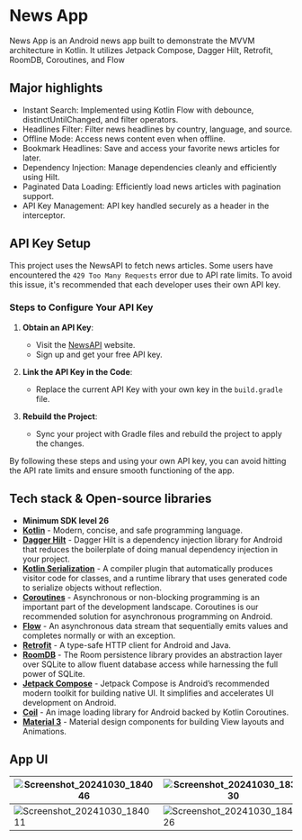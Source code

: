 # News App
News App is an Android news app built to demonstrate the MVVM architecture in Kotlin. It utilizes Jetpack Compose, Dagger Hilt, Retrofit, RoomDB, Coroutines, and Flow

## Major highlights

- Instant Search: Implemented using Kotlin Flow with debounce, distinctUntilChanged, and filter operators.
- Headlines Filter: Filter news headlines by country, language, and source.
- Offline Mode: Access news content even when offline.
- Bookmark Headlines: Save and access your favorite news articles for later.
- Dependency Injection: Manage dependencies cleanly and efficiently using Hilt.
- Paginated Data Loading: Efficiently load news articles with pagination support.
- API Key Management: API key handled securely as a header in the interceptor.

## API Key Setup

This project uses the NewsAPI to fetch news articles. Some users have encountered the `429 Too Many Requests` error due to API rate limits. To avoid this issue, it's recommended that each developer uses their own API key.

### Steps to Configure Your API Key

1. **Obtain an API Key**:
    - Visit the [NewsAPI](https://newsapi.org/) website.
    - Sign up and get your free API key.

2. **Link the API Key in the Code**:
    - Replace the current API Key with your own key in the `build.gradle` file.

3. **Rebuild the Project**:
    - Sync your project with Gradle files and rebuild the project to apply the changes.

By following these steps and using your own API key, you can avoid hitting the API rate limits and ensure smooth functioning of the app.

## Tech stack & Open-source libraries
- **Minimum SDK level 26**
- [**Kotlin**](https://kotlinlang.org/) - Modern, concise, and safe programming language.
- [**Dagger Hilt**](https://developer.android.com/training/dependency-injection/hilt-android) - Dagger Hilt is a dependency injection library for Android that reduces the boilerplate of doing manual dependency injection in your project.
- [**Kotlin Serialization**](https://github.com/Kotlin/kotlinx.serialization) - A compiler plugin that automatically produces visitor code for classes, and a runtime library that uses generated code to serialize objects without reflection.
- [**Coroutines**](https://kotlinlang.org/docs/coroutines-overview.html) - Asynchronous or non-blocking programming is an important part of the development landscape. Coroutines is our recommended solution for asynchronous programming on Android.
- [**Flow**](https://kotlinlang.org/api/kotlinx.coroutines/kotlinx-coroutines-core/kotlinx.coroutines.flow/-flow/) - An asynchronous data stream that sequentially emits values and completes normally or with an exception.
- [**Retrofit**](https://square.github.io/retrofit/) - A type-safe HTTP client for Android and Java.
- [**RoomDB**](https://developer.android.com/training/data-storage/room) - The Room persistence library provides an abstraction layer over SQLite to allow fluent database access while harnessing the full power of SQLite.
- [**Jetpack Compose**](https://developer.android.com/develop/ui/compose) - Jetpack Compose is Android’s recommended modern toolkit for building native UI. It simplifies and accelerates UI development on Android.
- [**Coil**](https://coil-kt.github.io/coil/) - An image loading library for Android backed by Kotlin Coroutines.
- [**Material 3**](https://github.com/material-components/material-components-android) - Material design components for building View layouts and Animations.

## App UI

| ![Screenshot_20241030_184046](https://github.com/user-attachments/assets/5e98201c-104b-46fd-9034-96c824bb14f3) | ![Screenshot_20241030_183830](https://github.com/user-attachments/assets/9f02e426-3e21-4895-9e73-75b00f765bd9) | ![Screenshot_20241030_183954](https://github.com/user-attachments/assets/baa0b722-6183-46c1-a16b-f5e7b715c001) | 
| --- | --- | --- |
| ![Screenshot_20241030_184011](https://github.com/user-attachments/assets/5ab72c3b-d18a-44bc-b5e8-b53bd2c0d5d7) | ![Screenshot_20241030_184026](https://github.com/user-attachments/assets/c2994754-570a-4bed-b971-66a97706706f)| ![Screenshot_20241030_185158](https://github.com/user-attachments/assets/bb657d3d-7ed1-4df7-bf4d-9ed038d38c64)


